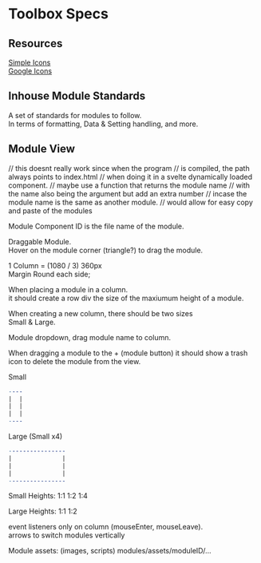 
# Toolbox Specs

## Resources  

[Simple Icons](https://simpleicons.org/)  
[Google Icons](https://fonts.google.com/icons)

## Inhouse Module Standards

A set of standards for modules to follow.  
In terms of formatting, Data & Setting handling, and more.  

## Module View

// this doesnt really work since when the program
// is compiled, the path always points to index.html
// when doing it in a svelte dynamically loaded component.
// maybe use a function that returns the module name
// with the name also being the argument but add an extra number
// incase the module name is the same as another module.
// would allow for easy copy and paste of the modules

Module Component ID is the file name of the module.  

Draggable Module.  
Hover on the module corner (triangle?) to drag the module.  

1 Column = (1080 / 3) 360px  
Margin Round each side;  

When placing a module in a column.  
it should create a row div the size of the maxiumum height of a module.  

When creating a new column, there should be two sizes  
Small & Large.  

Module dropdown, drag module name to column.  

When dragging a module to the + (module button) it should show a trash icon to delete the module from the view.  

Small  

```mk
----
|  |
|  |
|  |
----
```

Large  (Small x4)

```mk
----------------
|              |
|              |
|              |
----------------
```

Small Heights:
1:1
1:2
1:4

Large Heights:
1:1
1:2

event listeners only on column (mouseEnter, mouseLeave).  
arrows to switch modules vertically  

Module assets: (images, scripts)
modules/assets/moduleID/...
